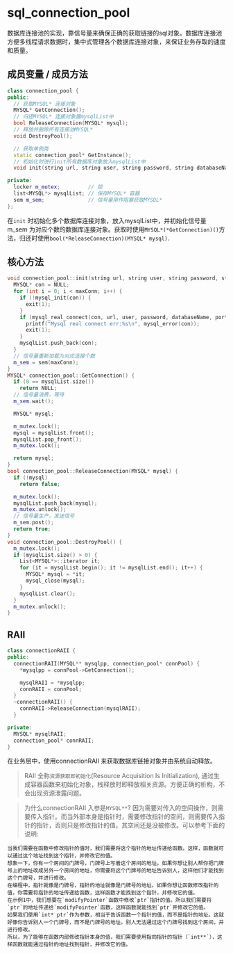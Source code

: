 # sql_connection_pool

数据库连接池的实现，靠信号量来确保正确的获取链接的sql对象。数据库连接池方便多线程请求数据时，集中式管理各个数据库连接对象，来保证业务存取的速度和质量。

## 成员变量 / 成员方法

```cpp
class connection_pool {
public:
  // 获取MYSQL* 连接对象
  MYSQL* GetConnection();
  // 归还MYSQL* 连接对象置mysqlList中
  bool ReleaseConnection(MYSQL* mysql);
  // 释放并删除所有连接池MYSQL*
  void DestroyPool();

  // 获取单例类
  static connection_pool* GetInstance();
  // 初始化时进行init所有数据库对象放入mysqlList中
  void init(string url, string user, string password, string databaseName, int port, int maxConn, int close_log);

private:
  locker m_mutex;         // 锁
  list<MYSQL*> mysqlList; // 保存MYSQL* 容器
  sem m_sem;              // 信号量用作阻塞获取MYSQL*
};
```

在`init` 时初始化多个数据库连接对象，放入mysqlList中，并初始化信号量m_sem 为对应个数的数据库连接对象。获取时使用`MYSQL*(*GetConnection)()`方法，归还时使用`bool(*ReleaseConnection)(MYSQL* mysql)`.

## 核心方法

```cpp
void connection_pool::init(string url, string user, string password, string databaseName, int port, int maxConn, int close_log) {
  MYSQL* con = NULL;
  for (int i = 0; i < maxConn; i++) {
    if (!mysql_init(con)) {
      exit(1);
    }
    if (mysql_real_connect(con, url, user, password, databaseName, port, 0, NULL) == NULL) {
      printf("Mysql real connect err:%s\n", mysql_error(con));
      exit(1);
    }
    mysqlList.push_back(con);
  }
  // 信号量重新加载为对应连接个数
  m_sem = sem(maxConn);
}
MYSQL* connection_pool::GetConnection() {
  if (0 == mysqlList.size())
    return NULL;
  // 信号量消费，等待
  m_sem.wait();

  MYSQL* mysql;

  m_mutex.lock();
  mysql = mysqlList.front();
  mysqlList.pop_front();
  m_mutex.lock();

  return mysql;
}
bool connection_pool::ReleaseConnection(MYSQL* mysql) {
  if (!mysql)
    return false;

  m_mutex.lock();
  mysqlList.push_back(mysql);
  m_mutex.unlock();
  // 信号量生产，发送信号
  m_sem.post();
  return true;
}
void connection_pool::DestroyPool() {
  m_mutex.lock();
  if (mysqlList.size() > 0) {
    List<MYSQL*>::iterator it;
    for (it = mysqlList.begin(); it != mysqlList.end(); it++) {
      MYSQL* mysql = *it;
      mysql_close(mysql);
    }
    mysqlList.clear();
  }
  m_mutex.unlock();
}
```

## RAII

```cpp
class connectionRAII {
public:
  connectionRAII(MYSQL** mysqlpp, connection_pool* connPool) {
    *mysqlpp = connPool->GetConnection();

    mysqlRAII = *mysqlpp;
    connRAII = connPool;
  }
  ~connectionRAII() {
    connRAII->ReleaseConnection(mysqlRAII);
  }

private:
  MYSQL* mysqlRAII;
  connection_pool* connRAII;
}
```

在业务层中，使用connectionRAII 来获取数据库链接对象并由系统自动释放。

> RAII 全称`资源获取即初始化`(Resource Acquisition Is Initialization), 通过生成容器函数来初始化对象，栈释放时即释放相关资源。方便正确的析构，不会出现资源泄露问题。

> 为什么connectionRAII 入参是`MYSQL**`? 因为需要对传入的空间操作，则需要传入指针。而当外部本身是指针时，需要修改指针的空间，则需要传入指针的指针，否则只是修改指针的值，其空间还是没被修改。可以参考下面的说明:

```
当我们需要在函数中修改指针的值时，我们需要将这个指针的地址传递给函数。这样，函数就可以通过这个地址找到这个指针，并修改它的值。
想象一下，你有一个房间的门牌号，门牌号上写着这个房间的地址。如果你想让别人帮你把门牌号上的地址改成另外一个房间的地址，你需要将这个门牌号的地址告诉别人，这样他们才能找到这个门牌号，并进行修改。
在编程中，指针就像是门牌号，指针的地址就像是门牌号的地址。如果你想让函数修改指针的值，你需要将指针的地址传递给函数，这样函数才能找到这个指针，并修改它的值。
在示例1中，我们想要在`modifyPointer`函数中修改`ptr`指针的值。所以我们需要将`ptr`的地址传递给`modifyPointer`函数，这样函数就能找到`ptr`并修改它的值。
如果我们使用`int* ptr`作为参数，相当于告诉函数一个指针的值，而不是指针的地址。这就好像你告诉别人一个门牌号，而不是门牌号的地址。别人无法通过这个门牌号找到这个房间，并进行修改。
所以，为了能够在函数内部修改指针本身的值，我们需要使用指向指针的指针（`int**`），这样函数就能通过指针的地址找到指针，并修改它的值。
```

